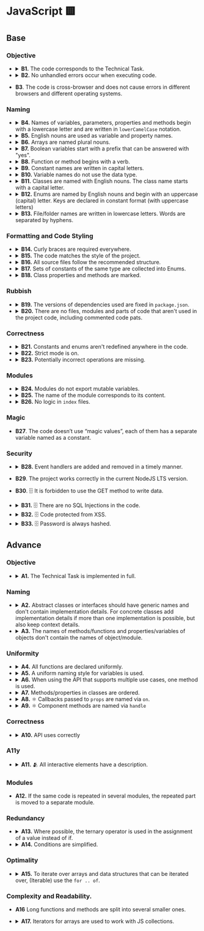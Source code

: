 # JavaScript 🟨

## Base

### Objective

- <details>
    <summary>
      <b>B1.</b> The code corresponds to the Technical Task.
    </summary>
    <p>

  All the mandatory tasks of the TT have been fulfilled.

    </p>
  </details>

- <details>
    <summary>
      <b>B2.</b> No unhandled errors occur when executing code.
    </summary>
    <p>

  Data loading and working with the app, no errors occur, the app doesn’t break.

    </p>
  </details>

- **B3**. The code is cross-browser and does not cause errors in different browsers and different operating systems.

### Naming

- <details>
    <summary>
      <b>B4.</b> Names of variables, parameters, properties and methods begin with a lowercase letter and are written in <code>lowerCamelCase</code> notation.
    </summary>
    <p>

  `Enums`, <code>Classes</code> and <code>Types</code> are exceptions.

    </p>
  </details>

- <details>
    <summary>
      <b>B5.</b> English nouns are used as variable and property names.
    </summary>
    <p>

  Abbreviations in words are prohibited. Abbreviated variable names can be used only if the name is common (<code>err</code>, <code>xhr</code>, <code>evt</code>, <code>src</code>, <code>i</code> and etc).

    </p>
  </details>

- <details>
    <summary>
      <b>B6.</b> Arrays are named plural nouns.
    </summary>
    <p>

  Bad:

  ```javascript
  const age = [10, 15, 22];
  const name = ['John', 'Pit', 'Brew'];

  const cat = {
    name: 'Pit',
    friend: ['Nike', 'Sof', 'Kat'],
  };
  ```

  Good:

  ```javascript
  const ages = [10, 15, 22];
  const names = ['John', 'Pit', 'Brew'];

  const cat = {
    name: 'Pit',
    friends: ['Nike', 'Sof', 'Kat'],
  };
  ```

    </p>
  </details>

- <details>
    <summary>
      <b>B7.</b> Boolean variables start with a prefix that can be answered with "yes".
    </summary>
    <p>

  Bad:

  ```javascript
  const login = true;

  const isNotRemoved = Boolean(!payload);
  if (isNotRemoved) {
  }

  const cat = {
    name: 'Pit',
    friend: false,
  };
  ```

  Good:

  ```javascript
  const isLogin = true;

  const isRemoved = Boolean(payload);
  if (!isRemoved) {
  }

  const cat = {
    name: 'Pit',
    hasFriends: false,
  };
  ```

    </p>
  </details>

- <details>
    <summary>
      <b>B8.</b> Function or method begins with a verb.
    </summary>
    <p>

  Exceptions:

  1. Functions constructors.
  2. Handler functions or callbacks.

  Bad:

  ```javascript
  const action = (names) => {
    console.log(names);
  };

  const cat = {
    name: 'Pit',
    action() {
      console.log('Meow');
    },
  };

  const randomNumber = () => Math.random();
  ```

  Good:

  ```javascript
  const printNames = (names) => {
    console.log(names);
  };

  const cat = {
    name: 'Pit',
    say() {
      console.log('Meow');
    },
  };

  const getRandomNumber = () => Math.random();
  ```

    </p>
  </details>

- <details>
    <summary>
      <b>B9.</b> Constant names are written in capital letters.
    </summary>
    <p>

  Words are separated by underscores (`UPPER_SNAKE_CASE`), for example:

  ```javascript
  const MAX_HEIGHT = 6996;
  const IDX_NOT_FOUND = -1;
  ```

    </p>
  </details>

- <details>
    <summary>
      <b>B10.</b> Variable names do not use the data type.
    </summary>
    <p>

  Bad:

  ```javascript
  const filtersArray = ['all', 'past', 'feature'];

  const catObject = {
    name: 'Pit',
    age: 7,
  };
  ```

  Good:

  ```javascript
  const filters = ['all', 'past', 'feature'];

  const cat = {
    name: 'Pit',
    age: 7,
  };
  ```

    </p>
  </details>

- <details>
    <summary>
      <b>B11.</b> Classes are named with English nouns. The class name starts with a capital letter.
    </summary>
    <p>

  Bad:

  ```typescript
  class wizard {}
  ```

  Good:

  ```typescript
  // class
  class Wizard {}
  ```

    </p>
  </details>

- <details>
    <summary>
      <b>B12.</b> Enums are named by English nouns and begin with an uppercase (capital) letter. Keys are declared in constant format (with uppercase letters)
    </summary>
    <p>

  Bad:

  ```typescript
  const statusCodes = {
    ok: 200,
    notFound: 404,
    badRequest: 400,
  };

  enum STATUS_CODE {
    Ok = 200,
    NotFound = 404,
    BadRequest = 400,
  }
  ```

  Good:

  ```typescript
  const StatusCode = {
    OK: 200,
    NOT_FOUND: 404,
    BAD_REQUEST: 400,
  };

  enum StatusCode {
    OK = 200,
    NOT_FOUND = 404,
    BAD_REQUEST = 400,
  }
  ```

    </p>
  </details>

- <details>
    <summary>
      <b>B13.</b> File/folder names are written in lowercase letters. Words are separated by hyphens.
    </summary>
    <p>

  In order to avoid name conflicts in different operating systems, it is better to use the least conflicting way of naming files — lowercase letters separated by a hyphen.

  Bad

  ```typescript
  // src/components/common/Button/Button.tsx
  // src/services/UserService/UserService.ts
  ```

  Good

  ```typescript
  // src/components/common/button/button.tsx
  // src/services/user-service/user-service.ts
  ```

    </p>
  </details>

### Formatting and Code Styling

- <details>
    <summary>
      <b>B14.</b> Curly braces are required everywhere.
    </summary>
    <p>

  In any constructions that imply the use of a code block (curly braces), such as `for`, `while`, `if`, `switch`, `function`, the code block is necessarily used, even if the statement consists of one line.

  Bad

  ```typescript
  if (x % 2 === 1) isEven = false;

  switch (actionType) {
    case ActionType.START_LOADING:
      return {
        ...state,
        isLoading: true,
      };
    case ActionType.END_LOADING:
      return {
        ...state,
        isLoading: false,
      };
  }
  ```

  Good

  ```typescript
  if (x % 2 === 1) {
    isEven = false;
  }

  switch (actionType) {
    case ActionType.START_LOADING: {
      return {
        ...state,
        isLoading: true,
      };
    }
    case ActionType.END_LOADING: {
      return {
        ...state,
        isLoading: false,
      };
    }
  }
  ```

  The exceptions are single-line arrow functions, which can be used without the required blocks of code:

  ```typescript
  const checkedCheckboxes = checkboxes.filter((checkbox) => checkbox.checked);
  ```

    </p>
  </details>

- <details>
    <summary>
      <b>B15.</b> The code matches the style of the project.
    </summary>
    <p>

  There are no errors when checking the project with `ESLint`, `Stylelint` and `EditorConfigChecker`.

  Rules aren’t overridden anywhere in the source code.

    </p>
  </details>

- <details>
    <summary>
      <b>B16.</b> All source files follow the recommended structure.
    </summary>
    <p>

  ```typescript
  // 1. Imports
  import { getUniqueItems } from 'helpers';

  // 2. Data structures/types
  const COLORS = ['red', 'green', 'blue'];

  // 3. Declaring variables whose value is known before the program starts
  const colorPicker = document.querySelector('.color-picker');

  // 4. Functions
  const getUniqueColors = (userColors, defaultColors) => {
    return getUniqueItems(userColors, defaultColors);
  };

  // 5. Program code
  const rightColors = getColorsIntersection(colorPicker.value, DEFAULT_COLORS);

  // 6. Exports
  export { rightColors };
  ```

  Some blocks may be missing, but the rest should still adhere to the order.

    </p>
  </details>

- <details>
    <summary>
      <b>B17.</b> Sets of constants of the same type are collected into Enums.
    </summary>
    <p>

  Bad:

  ```typescript
  const LOAD_USERS_START = 'LOAD_USERS_START';
  const LOAD_USERS_END = 'LOAD_USERS_END';
  const LOAD_USERS_ERROR = 'LOAD_USERS_ERROR';
  ```

  Good:

  ```typescript
    const UsersActionType = {
      LOAD_USERS_START: 'LOAD_USERS_START',
      LOAD_USERS_END: 'LOAD_USERS_END',
      LOAD_USERS_ERROR: 'LOAD_USERS_ERROR'
    }

    // or

    enum UsersActionType = {
      LOAD_USERS_START = 'LOAD_USERS_START',
      LOAD_USERS_END = 'LOAD_USERS_END',
      LOAD_USERS_ERROR = 'LOAD_USERS_ERROR'
    }
  ```

    </p>
    <p>
    Note: constants that are used in the same context, but has different purposes should be split into different enums or separate constants

  Bad:

  ```typescript
  const CompensationComputation = {
    HOLIDAY_COMPENSATION: 1.7,
    OVERTIME_COMPENSATION: 1.5,
    OVERTIME_THRESHOLD: 1.1, //related not to compensation rate, but to overtime hours calculation
  };
  ```

  Good:

  ```typescript
  const CompensationCoefficient = {
    HOLIDAY_COMPENSATION: 1.7,
    OVERTIME_COMPENSATION: 1.5,
  };

  const OVERTIME_THRESHOLD = 1.1;
  ```

    </p>
  </details>

- <details>
    <summary>
      <b>B18.</b> Class properties and methods are marked.
    </summary>
    <p>

  Bad:

  ```typescript
  class Animal {
    constructor({ name }) {
      this.privateName = name;
    }

    getPrivateName() {
      return this.privateName;
    }
  }
  ```

  Good:

  ```typescript
  class Animal {
    constructor({ name }) {
      this._privateName = name;
    }

    getPrivateName() {
      return this._privateName;
    }
  }

  // or

  class Animal {
    constructor({ name }) {
      this.#privateName = name;
    }

    getPrivateName() {
      return this.#privateName;
    }
  }

  // or

  class Animal {
    private privateName;

    constructor({ name }) {
      this.privateName = name;
    }

    private getPrivateName() {
      return this.privateName;
    }
  }
  ```

    </p>
  </details>

### Rubbish

- <details>
    <summary>
      <b>B19.</b> The versions of dependencies used are fixed in <code>package.json</code>.
    </summary>
    <p>

  The dependency lists in the package.json file indicate the exact versions of the packages used. The version must be specified. `^`, `*` and `~` are not allowed.

    </p>
  </details>

- <details>
    <summary>
      <b>B20.</b> There are no files, modules and parts of code that aren't used in the project code, including commented code pats.
    </summary>
    <p>

  There are no script files that are “dead code” that is never executed.

    </p>
  </details>

### Correctness

- <details>
    <summary>
      <b>B21.</b> Constants and enums aren't redefined anywhere in the code.
    </summary>
    <p>

  Constants and enum are read-only and are never redefined.

    </p>
  </details>

- <details>
    <summary>
      <b>B22.</b> Strict mode is on.
    </summary>
    <p>

  Unsafe constructions are prohibited in the code. The code runs in strict mode. The `'use strict'` directive is set at the beginning of js-files; or ES modules are used, which by default run in strict mode.

    </p>
  </details>

- <details>
    <summary>
      <b>B23.</b> Potentially incorrect operations are missing.
    </summary>
    <p>

  For example, incorrect addition of two operands as strings. The problem of concatenation precedence over addition.

  Bad:

  ```typescript
  new Date() + 1000;
  ```

  Good:

  ```typescript
  Number(new Date()) + 1000;
  ```

  Potentially incorrect operation of taking the integer part of a number.

  Bad:

  ```typescript
  const minutesNumber = ~~(seconds / 60);
  ```

  Good:

  ```typescript
  const minutesNumber = Math.trunc(seconds / 60);
  ```

    </p>
  </details>

### Modules

- <details>
    <summary>
      <b>B24.</b> Modules do not export mutable variables.
    </summary>
    <p>
    A module shouldn't export a variable whose value may change in the future.

  Bad:

  ```typescript
  let latestResult;

  export { latestResult };
  ```

  Good:

  ```typescript
  const latestResult = loadLatestResult();

  export { latestResult };
  ```

    </p>
  </details>

- <details>
    <summary>
      <b>B25.</b> The name of the module corresponds to its content.
    </summary>
    <p>

  Different logical parts of the code are placed in separate module files. The name of the module must match its content. For example, if the module contains the `GameView` class, then the name of the module should be `game-view.js`.

    </p>
  </details>

- <details>
    <summary>
      <b>B26.</b> No logic in <code>index</code> files.
    </summary>
    <p>

  Files named `index` are used for export only. They should not contain additional code that can be used in other parts of the application.

  Bad:

  ```typescript
  // logger/index.ts
  const rewriteFile = (filePath: string) => {};

  export { rewriteFile };
  ```

  Good:

  ```typescript
  // logger/index.ts
  import { rewriteFile } from './rewrite-file';
  import { somethingElse } from './something-else';

  export { rewriteFile, somethingElse };
  ```

    </p>
  </details>

### Magic

- **B27**. The code doesn’t use “magic values”, each of them has a separate variable named as a constant.

### Security

- <details>
    <summary>
      <b>B28.</b> Event handlers are added and removed in a timely manner.
    </summary>
    <p>

  Event handlers are added only when the element appears on the page and are removed when it disappear.

    </p>
  </details>

- **B29**. The project works correctly in the current NodeJS LTS version.

- **B30**. 🗄 It is forbidden to use the GET method to write data.

- <details>
    <summary>
      <b>B31.</b> 🗄 There are no SQL Injections in the code.
    </summary>
    <p>

  While working with a database, all SQL queries must be protected from SQL injection.

    </p>
  </details>

- <details>
    <summary>
      <b>B32.</b> 🗄 Code protected from XSS.
    </summary>
    <p>

  It isn’t allowed to display unfiltered information received from the user, because XSS attack is possible.

    </p>
  </details>

- <details>
    <summary>
      <b>B33.</b> 🗄 Password is always hashed.
    </summary>
    <p>

  The database shouldn’t store passwords as clear text. The hash of the password is saved instead of passwords. Use cryptographic hashes or secure key derivation functions, such as `Argon2`. Add salt and pepper to passwords manually, if it is not supported by selected library/function.

    </p>
  </details>

## Advance

### Objective

- <details>
    <summary>
      <b>A1.</b> The Technical Task is implemented in full.
    </summary>
    <p>

  All mandatory and optional tasks of the TT have been fulfilled.

    </p>
  </details>

### Naming

- <details>
    <summary>
      <b>A2.</b> Abstract classes or interfaces should have generic names and don't contain implementation details. For concrete classes add implementation details if more than one implementation is possible, but also keep context details.
    </summary>
    <p>

  Bad:

  ```typescript
  //Storage what? LocalStorage, FileStorage, Storage as an entity in your domain?
  class Storage {
    public getItem(location: string) {}
  }

  //Too concrete, requires knowing what S3 is, context derivation is required
  class S3 {
    public getItem(location: string) {}
  }
  ```

  Good:

  ```typescript
  //Clear intent, this is infrastructural code
  interface FileStorage {
    getItem(location: string): Promise<Buffer>
  }

  //We know that this is an S3 implementation of FileStorage just by checking the name
  class S3FileStorage implements FileStorage {
    ...
  }

  //Although this does not implement any interface, other implementations are possible, so we add implementation details
  class EuropeanCentralBankCurrencyConverter {
    public getConversionRate(from: Currency, to: Currency);
  }
  ```

    </p>
  </details>

- <details>
    <summary>
      <b>A3.</b> The names of methods/functions and properties/variables of objects don't contain the names of object/module.
    </summary>
    <p>

  Bad:

  ```typescript
  const popup = {
    openPopup() {
      console.log('I will open popup');
    },
  };

  const wizard = {
    wizardName: 'Gandalf',
  };
  ```

  Good:

  ```typescript
  const popup = {
    open() {
      console.log('I will open popup');
    },
  };

  const wizard = {
    name: 'Gandalf',
  };
  ```

  Bad:

  ```typescript
  // src/validation-schemas/users/login.validation-schema.ts

  const userValidationSchema = {};
  ```

  Good:

  ```typescript
  // src/validation-schemas/users/login.validation-schema.ts

  const user = {};

  // src/components/sign-in/sign-in.tsx
  import { user as userValidationSchema } from 'validation-schemas';
  ```

    </p>
  </details>

### Uniformity

- <details>
    <summary>
      <b>A4.</b> All functions are declared uniformly.
    </summary>
    <p>

  Arrow functions are used when declaring functions. A special method syntax is used to declare object methods.

    </p>
  </details>

- <details>
    <summary>
      <b>A5.</b> A uniform naming style for variables is used.
    </summary>
    <p>

  Variable naming style is used the same in all modules, for example:

  If the variables that store the DOM element contain the word Element or anything else, it must be the same everywhere

  Bad:

  ```typescript
  const popupMainElement = document.querySelector('.popup');
  const sidebarNode = document.querySelector('.sidebar');
  const similarContainer = popupMainElement.querySelector('ul.similar');
  ```

  Good:

  ```typescript
  const popupMainElement = document.querySelector('.popup');
  const sidebarElement = document.querySelector('.sidebar');
  const similarContainerElement = popupMainElement.querySelector('ul.similar');
  ```

  Also good

  ```typescript
  const popupMainNode = document.querySelector('.popup');
  const sidebarNode = document.querySelector('.sidebar');
  const similarContainerNode = popupMainNode.querySelector('ul.similar');
  ```

    </p>
  </details>

- <details>
    <summary>
      <b>A6.</b> When using the API that supports multiple use cases, one method is used.
    </summary>
    <p>

  If there are several different APIs that allow you to solve the same problem, for example, finding an element by id in the DOM tree, then only one of these APIs is used in the project.

  Bad:

  ```typescript
  const popupMainElement = document.querySelector('#popup');
  const sidebarElement = document.getElementById('sidebar');

  const popupClassName = popupMainElement.getAttribute('class');
  const sidebarClassName = sidebarElement.className;
  ```

  Good:

  ```typescript
  const popupMainElement = document.querySelector('#popup');
  const sidebarElement = document.querySelector('#sidebar');

  const popupClassName = popupMainElement.getAttribute('class');
  const sidebarClassName = sidebarElement.getAttribute('class');

  // or

  const popupMainElement = document.getElementById('popup');
  const sidebarElement = document.getElementById('sidebar');

  const popupClassName = popupMainElement.className;
  const sidebarClassName = sidebarElement.className;
  ```

    </p>
  </details>

- <details>
    <summary>
      <b>A7.</b> Methods/properties in classes are ordered.
    </summary>
    <p>

  1. Constructor.
  2. Class property getters and setters.
  3. The main methods of the class:
  4. Overloaded methods of the parent class.
  5. Class methods;
  6. Private methods;
  7. Event handlers.
  8. Static methods.

    </p>
  </details>

- <details>
    <summary>
      <b>A8.</b> ⚛️ Callbacks passed to <code>props</code> are named via <code>on</code>.
    </summary>
    <p>

  ```tsx
  <ListItem onClick="{handleBtnClick}" />
  ```

    </p>
    <p>
  Alternative naming(default function naming) MAY be applied to:
  - Render props
  - Injecting behavior via HOCs
  - Explicit side-effect based calls(fetching data or direct DOM interactions)
  - Injected functions that are not event handlers

  ```tsx
  //HOC and injected behavior
  const withModal = (ModalBody) => {
    const [isOpen, setIsOpen] = React.useState(false);
    const handleClose = React.useCallback(() => setIsOpen(false), [setIsOpen]);
    //some logic;

    //NOTE: closeModal MIGHT be used as a name in this case, but onClose would be ok too
    return isOpen ? <ModalBody closeModal={handleClose} /> : null;
  };
  ```

    </p>
  </details>

- <details>
    <summary>
      <b>A9.</b> ⚛️ Component methods are named via <code>handle</code>
    </summary>
    <p>

  ```jsx
  const Dashboard = () => {
    const handleBtnClick = () => {};

    return <ListItem onClick={handleBtnClick} />;
  };
  ```

    </p>
  </details>

### Correctness

- <details>
    <summary>
      <b>A10.</b> API uses correctly
    </summary>
    <p>

  Valid values are passed as expected by the specification.

  Bad:

  ```typescript
  const isPressed = element.getAttribute('aria-pressed', false);
  ```

  Good:

  ```typescript
  const isPressed = element.getAttribute('aria-pressed');
  ```

  ```typescript
  let greeting = 'Привет';

  wizards.map((wizard) => {
    greeting += `, ${wizard.name}`;
  });

  console.log(`${greeting}!`);
  ```

  Good:

  ```typescript
  const greeting = 'Привет';

  const names = wizards.map((wizard) => {
    return wizard.name;
  });

  console.log(`${greeting} ${names.join(', ')}!`);
  ```

    </p>
  </details>

### A11y

- <details>
    <summary>
      <b>A11.</b> 🫂 All interactive elements have a description.
    </summary>
    <p>

  Bad:

  ```html
  <input placeholder="First Name" />

  <button onClick="{handleEditUserClick}"></button>

  <a href="{AppRoute.DASHBOARD}"></a>

  <button onClick="{handleEditUserClick}"><img src="img/user.svg" /></button>

  <a href="{AppRoute.DASHBOARD}"><img src="img/arrow.svg" /></a>
  ```

  Good:

  ```html
  <label class="visually-hidden" for="first-name">First name</label>
  <input id="first-name" placeholder="First Name" />

  <button onClick="{handleEditUserClick}">
    <span className="visually-hidden">Edit user</span>
  </button>

  <a href="{AppRoute.DASHBOARD}">
    <span className="visually-hidden">Go to dashboard</span>
  </a>

  <label>
    <span class="visually-hidden">First name</span>
    <input placeholder="First Name" />
  </label>

  <button onClick="{handleEditUserClick}">
    <img src="img/user.svg" alt="" />
    <span className="visually-hidden">Edit user</span>
  </button>

  <a href="{AppRoute.DASHBOARD}">
    <img src="img/arrow.svg" alt="" />
    <span className="visually-hidden">Go to dashboard</span>
  </a>

  <input aria-label="First name" placeholder="First Name" />
  ```

    </p>
  </details>

### Modules

- **A12.** If the same code is repeated in several modules, the repeated part is moved to a separate module.

### Redundancy

- <details>
    <summary>
      <b>A13.</b> Where possible, the ternary operator is used in the assignment of a value instead of if.
    </summary>
    <p>

  Bad:

  ```typescript
  let sex;

  if (male) {
    sex = 'Man';
  } else {
    sex = 'Woman';
  }
  ```

  Good:

  ```typescript
  const sex = male ? 'Man' : 'Woman';
  ```

    </p>
  </details>

- <details>
    <summary>
      <b>A14.</b> Conditions are simplified.
    </summary>
    <p>

  If the function returns a boolean value, do not use `if..else` with unnecessary `return`.

  Bad:

  ```typescript
  const checkIsEquals = (firstValue, secondValue) => {
    if (firstValue === secondValue) {
      return true;
    } else {
      return false;
    }
  };
  ```

  Good:

  ```typescript
  const checkIsEquals = (firstValue, secondValue) => {
    return firstValue === secondValue;
  };
  ```

    </p>
  </details>

### Optimality

- <details>
    <summary>
      <b>A15.</b> To iterate over arrays and data structures that can be iterated over, (Iterable) use the <code>for .. of</code>.
    </summary>
    <p>

  Where an array element index isn’t required, or where all elements of an iterable data structure need to be traversed, a `for .. of` loop is used instead of a `for` loop.

  Bad:

  ```typescript
  for (let i = 0; i < levels.length; i++) {
    const level = levels[i];
    renderLevel(level);
  }
  ```

  Good:

  ```typescript
  for (const level of levels) {
    renderLevel(level);
  }
  ```

    </p>
  </details>

### Complexity and Readability.

- **A16** Long functions and methods are split into several smaller ones.

- <details>
    <summary>
      <b>A17.</b> Iterators for arrays are used to work with JS collections.
    </summary>
    <p>

  Iterators are used to transform arrays — `forEach`, `map`, `filter`, and etc.

  ```typescript
  elements.forEach((element) => {
    element.addEventListener('click', () => {
      console.log(element);
    });
  });
  ```

    </p>
  </details>
